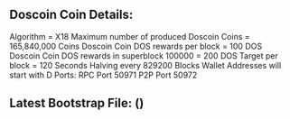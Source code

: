 Doscoin Coin Details:
----------------------
Algorithm = X18
Maximum number of produced Doscoin Coins = 165,840,000 Coins
Doscoin Coin DOS rewards per block = 100 DOS
Doscoin Coin DOS rewards in superblock 100000 = 200 DOS
Target per block = 120 Seconds
Halving every 829200 Blocks
Wallet Addresses will start with D
Ports:
RPC Port 50971
P2P Port 50972


Latest Bootstrap File: ()
----------------------

